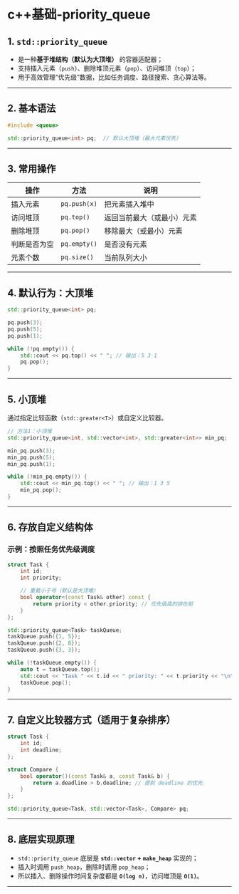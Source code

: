 # c++基础-priority_queue


## 1. `std::priority_queue`

- 是一种**基于堆结构（默认为大顶堆）** 的容器适配器；
- 支持插入元素（`push`）、删除堆顶元素（`pop`）、访问堆顶（`top`）；
- 用于高效管理“优先级”数据，比如任务调度、路径搜索、贪心算法等。

---

## 2. 基本语法

```cpp
#include <queue>

std::priority_queue<int> pq;  // 默认大顶堆（最大元素优先）
```

---

## 3. 常用操作

| 操作 | 方法 | 说明 |
|------|------|------|
| 插入元素 | `pq.push(x)` | 把元素插入堆中 |
| 访问堆顶 | `pq.top()` | 返回当前最大（或最小）元素 |
| 删除堆顶 | `pq.pop()` | 移除最大（或最小）元素 |
| 判断是否为空 | `pq.empty()` | 是否没有元素 |
| 元素个数 | `pq.size()` | 当前队列大小 |

---

## 4. 默认行为：大顶堆

```cpp
std::priority_queue<int> pq;

pq.push(3);
pq.push(5);
pq.push(1);

while (!pq.empty()) {
    std::cout << pq.top() << " "; // 输出：5 3 1
    pq.pop();
}
```

---

## 5. 小顶堆

通过指定比较函数（`std::greater<T>`）或自定义比较器。

```cpp
// 方法1：小顶堆
std::priority_queue<int, std::vector<int>, std::greater<int>> min_pq;
```

```cpp
min_pq.push(3);
min_pq.push(5);
min_pq.push(1);

while (!min_pq.empty()) {
    std::cout << min_pq.top() << " "; // 输出：1 3 5
    min_pq.pop();
}
```

---

## 6. 存放自定义结构体

### 示例：按照任务优先级调度

```cpp
struct Task {
    int id;
    int priority;

    // 重载小于号（默认是大顶堆）
    bool operator<(const Task& other) const {
        return priority < other.priority; // 优先级高的排在前
    }
};

std::priority_queue<Task> taskQueue;
taskQueue.push({1, 5});
taskQueue.push({2, 8});
taskQueue.push({3, 3});

while (!taskQueue.empty()) {
    auto t = taskQueue.top();
    std::cout << "Task " << t.id << " priority: " << t.priority << "\n";
    taskQueue.pop();
}
```

---

## 7. 自定义比较器方式（适用于复杂排序）

```cpp
struct Task {
    int id;
    int deadline;
};

struct Compare {
    bool operator()(const Task& a, const Task& b) {
        return a.deadline > b.deadline; // 提前 deadline 的优先
    }
};

std::priority_queue<Task, std::vector<Task>, Compare> pq;
```

---

## 8. 底层实现原理

- `std::priority_queue` 底层是 **`std::vector` + `make_heap`** 实现的；
- 插入时调用 `push_heap`，删除时调用 `pop_heap`；
- 所以插入、删除操作时间复杂度都是 **`O(log n)`**，访问堆顶是 **`O(1)`**。

---


